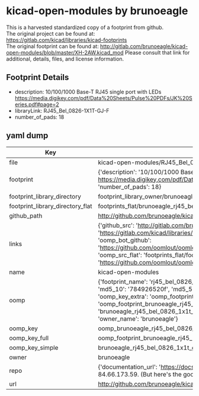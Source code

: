 # kicad-open-modules by brunoeagle  
This is a harvested standardized copy of a footprint from github.  
The original project can be found at:  
https://gitlab.com/kicad/libraries/kicad-footprints  
The original footprint can be found at:
http://gitlab.com/brunoeagle/kicad-open-modules/blob/master/XH-2AW.kicad_mod
Please consult that link for additional, details, files, and license information.  
## Footprint Details
* description: 10/100/1000 Base-T RJ45 single port with LEDs https://media.digikey.com/pdf/Data%20Sheets/Pulse%20PDFs/JK%20Series.pdf#page=2  
* libraryLink: RJ45_Bel_0826-1X1T-GJ-F  
* number_of_pads: 18  
## yaml dump  
| Key | Value |  
| --- | --- |  
| file | kicad-open-modules/RJ45_Bel_0826-1X1T-GJ-F.kicad_mod |  
| footprint | {'description': '10/100/1000 Base-T RJ45 single port with LEDs https://media.digikey.com/pdf/Data%20Sheets/Pulse%20PDFs/JK%20Series.pdf#page=2', 'libraryLink': 'RJ45_Bel_0826-1X1T-GJ-F', 'number_of_pads': 18} |  
| footprint_library_directory | footprint_library_owner/brunoeagle_kicad-open-modules |  
| footprint_library_directory_flat | footprints_flat/brunoeagle_rj45_bel_0826_1x1t_gj_f_rj45_bel_0826_1x1t_gj_f/working |  
| github_path | http://github.com/brunoeagle/kicad-open-modules/blob/master/RJ45_Bel_0826-1X1T-GJ-F.kicad_mod |  
| links | {'github_src': 'http://gitlab.com/brunoeagle/kicad-open-modules/blob/master/XH-2AW.kicad_mod', 'github_src_repo': 'https://gitlab.com/kicad/libraries/kicad-footprints', 'oomp_bot': 'footprints/brunoeagle_rj45_bel_0826_1x1t_gj_f_rj45_bel_0826_1x1t_gj_f/working', 'oomp_bot_github': 'https://github.com/oomlout/oomlout_oomp_footprint_bot/tree/main/footprints/brunoeagle_rj45_bel_0826_1x1t_gj_f_rj45_bel_0826_1x1t_gj_f/working', 'oomp_src_flat': 'footprints_flat/footprints_flat/brunoeagle_rj45_bel_0826_1x1t_gj_f_rj45_bel_0826_1x1t_gj_f/working', 'oomp_src_flat_github': 'https://github.com/oomlout/oomlout_oomp_footprint_src/tree/main/footprints_flat/brunoeagle_rj45_bel_0826_1x1t_gj_f_rj45_bel_0826_1x1t_gj_f/working'} |  
| name | kicad-open-modules |  
| oomp | {'footprint_name': 'rj45_bel_0826_1x1t_gj_f', 'library_name': 'rj45_bel_0826_1x1t_gj_f_kicad_mod', 'md5': '784926520f94b36b69041427a7c02637', 'md5_10': '784926520f', 'md5_5': '78492', 'md5_6': '784926', 'oomp_key': 'oomp_brunoeagle_rj45_bel_0826_1x1t_gj_f_rj45_bel_0826_1x1t_gj_f', 'oomp_key_extra': 'oomp_footprint_brunoeagle_rj45_bel_0826_1x1t_gj_f_rj45_bel_0826_1x1t_gj_f', 'oomp_key_full': 'oomp_footprint_brunoeagle_rj45_bel_0826_1x1t_gj_f_rj45_bel_0826_1x1t_gj_f_784926', 'oomp_key_simple': 'brunoeagle_rj45_bel_0826_1x1t_gj_f_rj45_bel_0826_1x1t_gj_f', 'original_filename': 'kicad-open-modules/RJ45_Bel_0826-1X1T-GJ-F.kicad_mod', 'owner_name': 'brunoeagle'} |  
| oomp_key | oomp_brunoeagle_rj45_bel_0826_1x1t_gj_f_rj45_bel_0826_1x1t_gj_f |  
| oomp_key_full | oomp_footprint_brunoeagle_rj45_bel_0826_1x1t_gj_f_rj45_bel_0826_1x1t_gj_f |  
| oomp_key_simple | brunoeagle_rj45_bel_0826_1x1t_gj_f_rj45_bel_0826_1x1t_gj_f |  
| owner | brunoeagle |  
| repo | {'documentation_url': 'https://docs.github.com/rest/overview/resources-in-the-rest-api#rate-limiting', 'message': "API rate limit exceeded for 84.66.173.59. (But here's the good news: Authenticated requests get a higher rate limit. Check out the documentation for more details.)"} |  
| url | http://github.com/brunoeagle/kicad-open-modules |  

